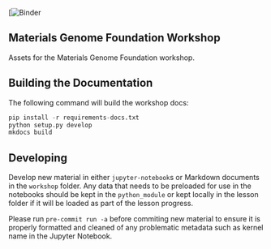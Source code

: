 [![Binder](https://mybinder.org/v2/gh/materialsproject/workshop/master)

## Materials Genome Foundation Workshop

Assets for the Materials Genome Foundation workshop.


## Building the Documentation

The following command will build the workshop docs:

``` python
pip install -r requirements-docs.txt
python setup.py develop
mkdocs build
```

## Developing

Develop new material in either `jupyter-notebook`s or Markdown documents in the `workshop` folder. Any data that needs to be preloaded for use in the notebooks should be kept in the `python_module` or kept locally in the lesson folder if it will be loaded as part of the lesson progress.

Please run `pre-commit run -a` before commiting new material to ensure it is properly formatted and cleaned of any problematic metadata such as kernel name in the Jupyter Notebook.
